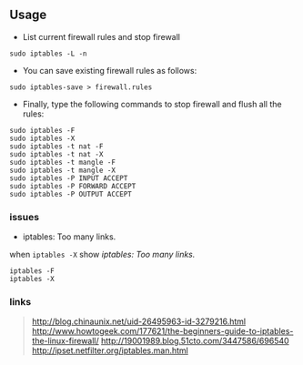 ## Usage

* List current firewall rules and stop firewall
```
sudo iptables -L -n
```
* You can save existing firewall rules as follows:
```
sudo iptables-save > firewall.rules
```
* Finally, type the following commands to stop firewall and flush all the rules:
```
sudo iptables -F
sudo iptables -X
sudo iptables -t nat -F
sudo iptables -t nat -X
sudo iptables -t mangle -F
sudo iptables -t mangle -X
sudo iptables -P INPUT ACCEPT
sudo iptables -P FORWARD ACCEPT
sudo iptables -P OUTPUT ACCEPT
```


### issues

* iptables: Too many links. 

when `iptables -X` show  _iptables: Too many links._
```
iptables -F
iptables -X
```

### links

> http://blog.chinaunix.net/uid-26495963-id-3279216.html
> http://www.howtogeek.com/177621/the-beginners-guide-to-iptables-the-linux-firewall/
> http://19001989.blog.51cto.com/3447586/696540
> http://ipset.netfilter.org/iptables.man.html

